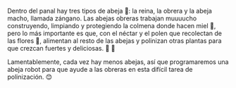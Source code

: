 Dentro del panal hay tres tipos de abeja :honeybee:: la reina, la obrera y la abeja macho, llamada zángano. Las abejas obreras trabajan muuuucho construyendo, limpiando y protegiendo la colmena donde hacen miel :honey_pot:, pero lo más importante es que, con el néctar y el polen que recolectan de las flores :cherry_blossom:, alimentan al resto de las abejas y polinizan otras plantas para que crezcan fuertes y deliciosas. :strawberry: :green_apple:

Lamentablemente, cada vez hay menos abejas, así que programaremos una abeja robot para que ayude a las obreras en esta difícil tarea de polinización. :blush: 

